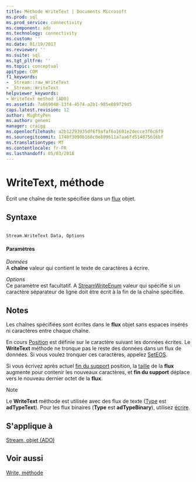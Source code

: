 ```yaml
---
title: Méthode WriteText | Documents Microsoft
ms.prod: sql
ms.prod_service: connectivity
ms.component: ado
ms.technology: connectivity
ms.custom: ''
ms.date: 01/19/2017
ms.reviewer: ''
ms.suite: sql
ms.tgt_pltfrm: ''
ms.topic: conceptual
apitype: COM
f1_keywords:
- _Stream::raw_WriteText
- _Stream::WriteText
helpviewer_keywords:
- WriteText method [ADO]
ms.assetid: 7a669048-13f4-4574-a2b1-985e089729d5
caps.latest.revision: 12
author: MightyPen
ms.author: genemi
manager: craigg
ms.openlocfilehash: a2b12293935df6f9afaf6a1691e2decce3f6c6f9
ms.sourcegitcommit: 1740f3090b168c0e809611a7aa6fd514075616bf
ms.translationtype: MT
ms.contentlocale: fr-FR
ms.lasthandoff: 05/03/2018
---
```

# <a name="writetext-method"></a>WriteText, méthode
Écrit une chaîne de texte spécifiée dans un [flux](../../../ado/reference/ado-api/stream-object-ado.md) objet.  
  
## <a name="syntax"></a>Syntaxe  
  
```  
  
Stream.WriteText Data, Options  
```  
  
#### <a name="parameters"></a>Paramètres  
 *Données*  
 A **chaîne** valeur qui contient le texte de caractères à écrire.  
  
 *Options*  
 Ce paramètre est facultatif. A [StreamWriteEnum](../../../ado/reference/ado-api/streamwriteenum.md) valeur qui spécifie si un caractère séparateur de ligne doit être écrit à la fin de la chaîne spécifiée.  
  
## <a name="remarks"></a>Notes  
 Les chaînes spécifiées sont écrites dans le **flux** objet sans espaces insérés ni caractères entre chaque chaîne.  
  
 En cours [Position](../../../ado/reference/ado-api/position-property-ado.md) est définie sur le caractère suivant les données écrites. Le **WriteText** méthode ne tronque pas le reste des données dans un flux de données. Si vous voulez tronquer ces caractères, appelez [SetEOS](../../../ado/reference/ado-api/seteos-method.md).  
  
 Si vous écrivez après actuel [fin du support](../../../ado/reference/ado-api/eos-property.md) position, la [taille](../../../ado/reference/ado-api/size-property-ado-stream.md) de la **flux** augmente pour contenir les nouveaux caractères, et **fin du support** déplace vers le nouveau dernier octet de la **flux**.  
  
> [!NOTE]
>  Le **WriteText** méthode est utilisée avec des flux de texte ([Type](../../../ado/reference/ado-api/type-property-ado-stream.md) est **adTypeText**). Pour les flux binaires (**Type** est **adTypeBinary**), utilisez [écrire](../../../ado/reference/ado-api/write-method.md).  
  
## <a name="applies-to"></a>S'applique à  
 [Stream, objet (ADO)](../../../ado/reference/ado-api/stream-object-ado.md)  
  
## <a name="see-also"></a>Voir aussi  
 [Write, méthode](../../../ado/reference/ado-api/write-method.md)

